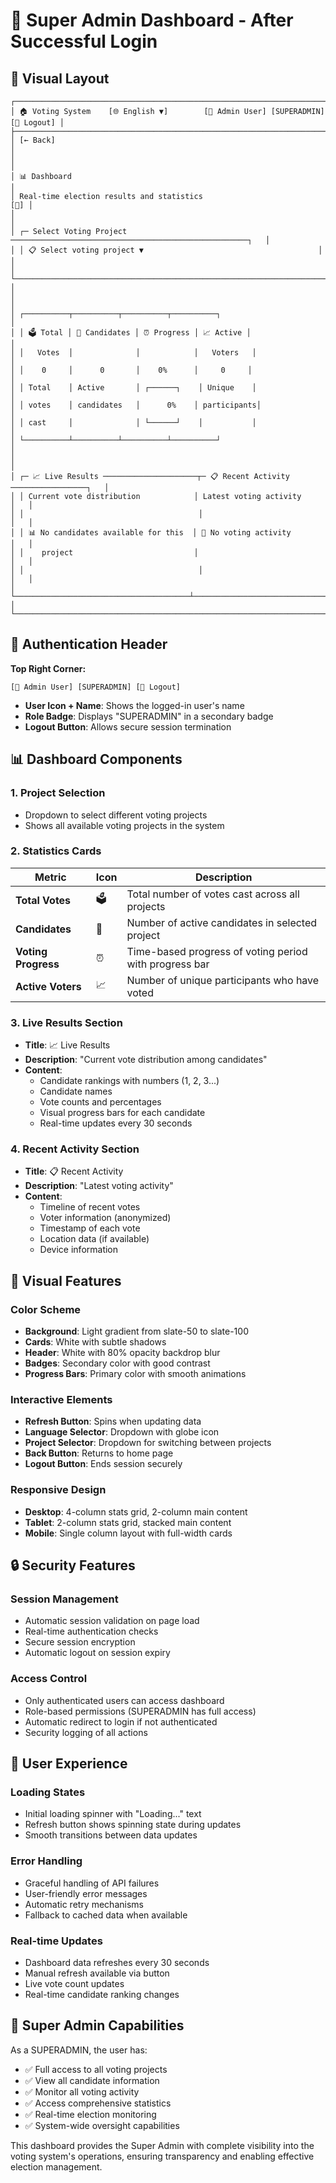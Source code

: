 # 🎯 Super Admin Dashboard - After Successful Login

## 📱 **Visual Layout**

```
┌─────────────────────────────────────────────────────────────────────────────────────┐
│ 🏠 Voting System    [🌐 English ▼]        [👤 Admin User] [SUPERADMIN] [🚪 Logout] │
├─────────────────────────────────────────────────────────────────────────────────────┤
│ [← Back]                                                                         │
│                                                                                   │
│ 📊 Dashboard                                                                      │
│ Real-time election results and statistics                                    [🔄] │
│                                                                                   │
│ ┌─ Select Voting Project ─────────────────────────────────────────────────────┐   │
│ │ 📋 Select voting project ▼                                       │   │
│ └────────────────────────────────────────────────────────────────────────────┘   │
│                                                                                   │
│ ┌──────────┬──────────┬──────────┬──────────┐                                   │
│ │ 🗳️ Total │ 👥 Candidates │ ⏰ Progress │ 📈 Active │                           │
│ │   Votes  │              │            │   Voters   │                           │
│ │    0     │      0       │    0%      │     0     │                           │
│ │ Total    │ Active       │ ┌──────┐    │ Unique    │                           │
│ │ votes    │ candidates   │      0%    │ participants│                           │
│ │ cast     │              │ └──────┘    │           │                           │
│ └──────────┴──────────┴──────────┴──────────┘                                   │
│                                                                                   │
│ ┌─ 📈 Live Results ─────────────────────┬─ 📋 Recent Activity ─────────────────┐   │
│ │ Current vote distribution            │ Latest voting activity               │   │
│ │                                       │                                     │   │
│ │ 📊 No candidates available for this  │ 📝 No voting activity                │   │
│ │    project                           │                                     │   │
│ │                                       │                                     │   │
│ └───────────────────────────────────────┴─────────────────────────────────────┘   │
└─────────────────────────────────────────────────────────────────────────────────────┘
```

## 🔐 **Authentication Header**

**Top Right Corner:**
```
[👤 Admin User] [SUPERADMIN] [🚪 Logout]
```

- **User Icon + Name**: Shows the logged-in user's name
- **Role Badge**: Displays "SUPERADMIN" in a secondary badge
- **Logout Button**: Allows secure session termination

## 📊 **Dashboard Components**

### 1. **Project Selection**
- Dropdown to select different voting projects
- Shows all available voting projects in the system

### 2. **Statistics Cards**
| Metric | Icon | Description |
|--------|------|-------------|
| **Total Votes** | 🗳️ | Total number of votes cast across all projects |
| **Candidates** | 👥 | Number of active candidates in selected project |
| **Voting Progress** | ⏰ | Time-based progress of voting period with progress bar |
| **Active Voters** | 📈 | Number of unique participants who have voted |

### 3. **Live Results Section**
- **Title**: 📈 Live Results
- **Description**: "Current vote distribution among candidates"
- **Content**: 
  - Candidate rankings with numbers (1, 2, 3...)
  - Candidate names
  - Vote counts and percentages
  - Visual progress bars for each candidate
  - Real-time updates every 30 seconds

### 4. **Recent Activity Section**
- **Title**: 📋 Recent Activity  
- **Description**: "Latest voting activity"
- **Content**:
  - Timeline of recent votes
  - Voter information (anonymized)
  - Timestamp of each vote
  - Location data (if available)
  - Device information

## 🎨 **Visual Features**

### **Color Scheme**
- **Background**: Light gradient from slate-50 to slate-100
- **Cards**: White with subtle shadows
- **Header**: White with 80% opacity backdrop blur
- **Badges**: Secondary color with good contrast
- **Progress Bars**: Primary color with smooth animations

### **Interactive Elements**
- **Refresh Button**: Spins when updating data
- **Language Selector**: Dropdown with globe icon
- **Project Selector**: Dropdown for switching between projects
- **Back Button**: Returns to home page
- **Logout Button**: Ends session securely

### **Responsive Design**
- **Desktop**: 4-column stats grid, 2-column main content
- **Tablet**: 2-column stats grid, stacked main content  
- **Mobile**: Single column layout with full-width cards

## 🔒 **Security Features**

### **Session Management**
- Automatic session validation on page load
- Real-time authentication checks
- Secure session encryption
- Automatic logout on session expiry

### **Access Control**
- Only authenticated users can access dashboard
- Role-based permissions (SUPERADMIN has full access)
- Automatic redirect to login if not authenticated
- Security logging of all actions

## 📱 **User Experience**

### **Loading States**
- Initial loading spinner with "Loading..." text
- Refresh button shows spinning state during updates
- Smooth transitions between data updates

### **Error Handling**
- Graceful handling of API failures
- User-friendly error messages
- Automatic retry mechanisms
- Fallback to cached data when available

### **Real-time Updates**
- Dashboard data refreshes every 30 seconds
- Manual refresh available via button
- Live vote count updates
- Real-time candidate ranking changes

## 🎯 **Super Admin Capabilities**

As a SUPERADMIN, the user has:
- ✅ Full access to all voting projects
- ✅ View all candidate information
- ✅ Monitor all voting activity
- ✅ Access comprehensive statistics
- ✅ Real-time election monitoring
- ✅ System-wide oversight capabilities

This dashboard provides the Super Admin with complete visibility into the voting system's operations, ensuring transparency and enabling effective election management.
